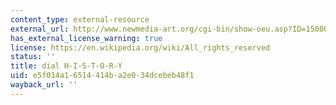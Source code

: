 ```yaml
---
content_type: external-resource
external_url: http://www.newmedia-art.org/cgi-bin/show-oeu.asp?ID=150000000031773&lg=FRA
has_external_license_warning: true
license: https://en.wikipedia.org/wiki/All_rights_reserved
status: ''
title: dial H-I-S-T-O-R-Y
uid: e5f014a1-6514-414b-a2e0-34dcebeb48f1
wayback_url: ''
---
```

